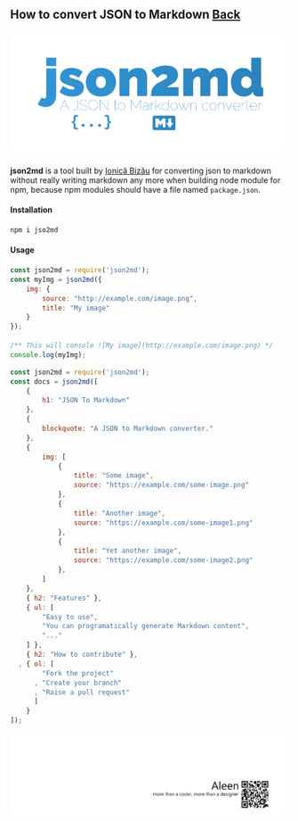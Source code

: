 ## How to convert JSON to Markdown [Back](./qa.md)

<img src="./json2md.png">

**json2md** is a tool built by [Ionică Bizău](https://github.com/IonicaBizau) for converting json to markdown without really writing markdown any more when building node module for npm, because npm modules should have a file named `package.json`.

#### Installation

```bash
npm i jso2md
```

#### Usage

```js
const json2md = require('json2md');
const myImg = json2md({
    img: {
        source: "http://example.com/image.png",
        title: "My image"
    }
});

/** This will console ![My image](http://example.com/image.png) */
console.log(myImg);
```

```js
const json2md = require('json2md');
const docs = json2md([
    {
        h1: "JSON To Markdown"
    },
    {
        blockquote: "A JSON to Markdown converter."
    },
    {
        img: [
            {
                title: "Some image",
                source: "https://example.com/some-image.png"
            },
            {
                title: "Another image",
                source: "https://example.com/some-image1.png"
            },
            {
                title: "Yet another image",
                source: "https://example.com/some-image2.png"
            },
        ]
    },
    { h2: "Features" },
    { ul: [
        "Easy to use",
        "You can programatically generate Markdown content",
        "..."
    ] },
    { h2: "How to contribute" },
  , { ol: [
        "Fork the project"
      , "Create your branch"
      , "Raise a pull request"
      ]
    }
]);
```

<a href="http://aleen42.github.io/" target="_blank" ><img src="./../pic/tail.gif"></a>
